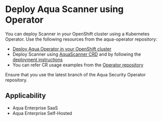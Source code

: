 # Deploy Aqua Scanner using Operator

You can deploy Scanner in your OpenShift cluster using a Kubernetes Operator. Use the following resources from the aqua-operator repository:

* [Deploy Aqua Operator in your OpenShift cluster](https://github.com/aquasecurity/aqua-operator/blob/6.2.0/docs/DeployOpenShiftOperator.md#deploying-the-aqua-operator)
* Deploy Scanner using [AquaScanner CRD](https://github.com/aquasecurity/aqua-operator/blob/master/deploy/crds/operator_v1alpha1_aquascanner_cr.yaml) and by following the [deployment instructions](https://github.com/aquasecurity/aqua-operator/blob/6.2.0/docs/DeployOpenShiftOperator.md#deploying-aqua-enterprise-using-custom-resources)
* You can refer CR usage examples from the [Operator repository](https://github.com/aquasecurity/aqua-operator/blob/6.2.0/docs/DeployOpenShiftOperator.md#cr-examples)

Ensure that you use the latest branch of the Aqua Security Operator repository.

## Applicability
* Aqua Enterprise SaaS
* Aqua Enterprise Self-Hosted